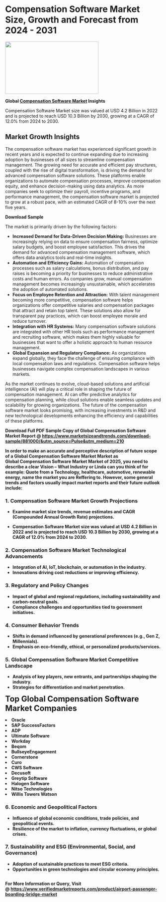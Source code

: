 <H1>Compensation Software Market Size, Growth and Forecast from 2024 - 2031</H1><img class="aligncenter size-medium wp-image-584254" src="https://thirdeyenews.in/wp-content/uploads/2024/09/Global-Market-Research-300x168.jpeg" alt="" width="300" height="168" /><p><strong>Global&nbsp;<a href="https://www.marketsizeandtrends.com/download-sample/881000/&amp;utm_source=Pulse&amp;utm_medium=210">Compensation Software Market</a> Insights</strong></p><p>Compensation Software Market size was valued at USD 4.2 Billion in 2022 and is projected to reach USD 10.3 Billion by 2030, growing at a CAGR of 12.0% from 2024 to 2030.</p><p><h2>Market Growth Insights</h2> <p>The compensation software market has experienced significant growth in recent years and is expected to continue expanding due to increasing adoption by businesses of all sizes to streamline compensation management. The growing need for accurate and efficient pay structures, coupled with the rise of digital transformation, is driving the demand for advanced compensation software solutions. These platforms enable organizations to automate compensation processes, improve compensation equity, and enhance decision-making using data analytics. As more companies seek to optimize their payroll, incentive programs, and performance management, the compensation software market is projected to grow at a robust pace, with an estimated CAGR of 8-10% over the next five years.</p> <p><strong>Download Sample</strong></p> <p>The market is primarily driven by the following factors:</p> <ul> <li><strong>Increased Demand for Data-Driven Decision Making:</strong> Businesses are increasingly relying on data to ensure compensation fairness, optimize salary budgets, and boost employee satisfaction. This drives the demand for advanced compensation management software, which offers data analytics tools and real-time insights.</li> <li><strong>Automation and Efficiency Gains:</strong> Automation of compensation processes such as salary calculations, bonus distribution, and pay raises is becoming a priority for businesses to reduce administrative costs and human errors. As companies grow, manual compensation management becomes increasingly unsustainable, which accelerates the adoption of automated solutions.</li> <li><strong>Focus on Employee Retention and Attraction:</strong> With talent management becoming more competitive, compensation software helps organizations offer competitive salaries and compensation packages that attract and retain top talent. These solutions also allow for transparent pay practices, which can boost employee morale and reduce turnover.</li> <li><strong>Integration with HR Systems:</strong> Many compensation software solutions are integrated with other HR tools such as performance management and recruiting software, which makes them highly valuable for businesses that want to offer a holistic approach to human resource management.</li> <li><strong>Global Expansion and Regulatory Compliance:</strong> As organizations expand globally, they face the challenge of ensuring compliance with local compensation laws and regulations. Compensation software helps businesses navigate complex compensation landscapes in various markets.</li> </ul> <p>As the market continues to evolve, cloud-based solutions and artificial intelligence (AI) will play a critical role in shaping the future of compensation management. AI can offer predictive analytics for compensation planning, while cloud solutions enable seamless updates and scalability for growing organizations. The future of the compensation software market looks promising, with increasing investments in R&D and new technological developments enhancing the efficiency and capabilities of these platforms.</p> <p><strong></p><p><span class=""><strong>Download Full PDF Sample Copy of Global Compensation Software Market Report</strong> @ <a href="https://www.marketsizeandtrends.com/download-sample/881000/&amp;utm_source=Pulse&amp;utm_medium=210" target="_blank">https://www.marketsizeandtrends.com/download-sample/881000/&amp;utm_source=Pulse&amp;utm_medium=210</a></span></p><p>In order to make an accurate and perceptive description of future scope of a Global&nbsp;Compensation Software Market Market as Global&nbsp;Compensation Software Market Market of 2025, you need to describe a clear Vision &ndash; What Industry or Linda can you think of for example: Quote from a Technology, healthcare, automotive, renewable energy, name the market you are Reffering to. However, some general trends and factors usually impact market reports and their future outlook include:</p><h3>1.&nbsp;<strong>Compensation Software Market Growth Projections</strong></h3><ul><li>Examine market size trends, revenue estimates and CAGR (Compounded Annual Growth Rate) projections.</li><li><p>Compensation Software Market size was valued at USD 4.2 Billion in 2022 and is projected to reach USD 10.3 Billion by 2030, growing at a CAGR of 12.0% from 2024 to 2030.</p></li></ul><h3>2.&nbsp;<strong>Compensation Software Market Technological Advancements</strong></h3><ul><li>Integration of AI, IoT, blockchain, or automation in the industry.</li><li>Innovations driving cost reductions or improving efficiency.</li></ul><h3>3.&nbsp;<strong>Regulatory and Policy Changes</strong></h3><ul><li>Impact of global and regional regulations, including sustainability and carbon-neutral goals.</li><li>Compliance challenges and opportunities tied to government initiatives.</li></ul><h3>4.&nbsp;<strong>Consumer Behavior Trends</strong></h3><ul><li>Shifts in demand influenced by generational preferences (e.g., Gen Z, Millennials).</li><li>Emphasis on eco-friendly, ethical, or personalized products/services.</li></ul><h3>5.&nbsp;<strong>Global Compensation Software Market Competitive Landscape</strong></h3><ul><li>Analysis of key players, new entrants, and partnerships shaping the industry.</li><li>Strategies for differentiation and market penetration.</li></ul><p data-pm-slice="1 1 []"><span style="color: inherit; font-family: inherit; font-size: 25px;">Top Global Compensation Software Market Companies</span></p><div class="" data-test-id=""><p><li>Oracle</li><li> SAP SuccessFactors</li><li> ADP</li><li> Ultimate Software</li><li> Workday</li><li> Beqom</li><li> BullseyeEngagement</li><li> Cornerstone</li><li> Curo</li><li> CWS Software</li><li> Decusoft</li><li> Greytip Software</li><li> Halogen Software</li><li> Nitso Technologies</li><li> Willis Towers Watson</li></p></div><h3>6.&nbsp;<strong>Economic and Geopolitical Factors</strong></h3><ul><li>Influence of global economic conditions, trade policies, and geopolitical events.</li><li>Resilience of the market to inflation, currency fluctuations, or global crises.</li></ul><h3>7.&nbsp;<strong>Sustainability and ESG (Environmental, Social, and Governance)</strong></h3><ul><li>Adoption of sustainable practices to meet ESG criteria.</li><li>Opportunities in green technologies and circular economy principles.</li></ul><h2><strong style="font-size: 14px;">For More Information or Query, Visit @&nbsp;</strong><a style="background-color: #ffffff; font-size: 14px;" href="https://www.marketsizeandtrends.com/report/compensation-software-market/" target="_blank">https://www.verifiedmarketreports.com/product/airport-passenger-boarding-bridge-market</a></h2>
